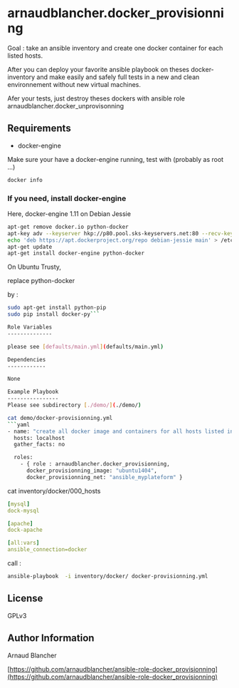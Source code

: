 arnaudblancher.docker_provisionning
===================================

Goal : take an ansible inventory and create one docker container for each listed hosts.

After you can deploy your favorite ansible playbook on theses docker-inventory and make easily and safely full tests in a new and clean environnement without new virtual machines.

Afer your tests, just destroy theses dockers with ansible role arnaudblancher.docker_unprovisonning 

Requirements
------------

- docker-engine

Make sure your have a docker-engine running, test with (probably as root ...)

```bash
docker info
```

### If you need, install docker-engine

Here, docker-engine 1.11 on Debian Jessie

```bash
apt-get remove docker.io python-docker
apt-key adv --keyserver hkp://p80.pool.sks-keyservers.net:80 --recv-keys 58118E89F3A912897C070ADBF76221572C52609D
echo 'deb https://apt.dockerproject.org/repo debian-jessie main' > /etc/apt/sources.list.d/docker.list
apt-get update
apt-get install docker-engine python-docker
```

On Ubuntu Trusty,

replace
 python-docker

by :

```bash
sudo apt-get install python-pip
sudo pip install docker-py```

Role Variables
--------------

please see [defaults/main.yml](defaults/main.yml)

Dependencies
------------

None

Example Playbook
----------------
Please see subdirectory [./demo/](./demo/)

cat demo/docker-provisionning.yml
```yaml
- name: "create all docker image and containers for all hosts listed in inventory"
  hosts: localhost
  gather_facts: no

  roles:
    - { role : arnaudblancher.docker_provisionning,
      docker_provisionning_image: "ubuntu1404",
      docker_provisionning_net: "ansible_myplateform" }
```

cat inventory/docker/000_hosts
```yaml
[mysql]
dock-mysql

[apache]
dock-apache

[all:vars]
ansible_connection=docker
```

call :
```bash
ansible-playbook  -i inventory/docker/ docker-provisionning.yml
```

License
-------

GPLv3

Author Information
------------------

Arnaud Blancher

[https://github.com/arnaudblancher/ansible-role-docker_provisionning](https://github.com/arnaudblancher/ansible-role-docker_provisionning)


